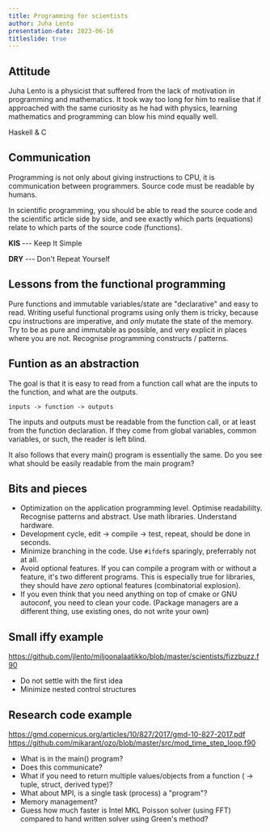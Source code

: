 ```yaml
---
title: Programming for scientists
author: Juha Lento
presentation-date: 2023-06-16
titleslide: true
---
```


## Attitude

Juha Lento is a physicist that suffered from the lack of motivation in
programming and mathematics. It took way too long for him to realise that if
approached with the same curiosity as he had with physics, learning mathematics
and programming can blow his mind equally well.

Haskell & C


## Communication

Programming is not only about giving instructions to CPU, it is communication
between programmers. Source code must be readable by humans.

In scientific programming, you should be able to read the source code and the
scientific article side by side, and see exactly which parts (equations) relate
to which parts of the source code (functions).

**KIS** --- Keep It Simple

**DRY** --- Don't Repeat Yourself


## Lessons from the functional programming

Pure functions and immutable variables/state are "declarative" and easy to read.
Writing useful functional programs using only them is tricky, because cpu
instructions are imperative, and *only* mutate the state of the memory. Try to
be as pure and immutable as possible, and very explicit in places where you are
not. Recognise programming constructs / patterns.


## Funtion as an abstraction

The goal is that it is easy to read from a function call what are the inputs to
the function, and what are the outputs.

   `inputs -> function -> outputs`

The inputs and outputs must be readable from the function call, or at least from
the function declaration. If they come from global variables, common variables,
or such, the reader is left blind.

It also follows that every main() program is essentially the same. Do you see
what should be easily readable from the main program?


## Bits and pieces

- Optimization on the application programming level. Optimise readabililty.
  Recognise patterns and abstract. Use math libraries. Understand hardware.
- Development cycle, edit -> compile -> test, repeat, should be done in seconds.
- Minimize branching in the code. Use `#ifdef`s sparingly, preferrably not at all.
- Avoid optional features. If you can compile a program with or without a
  feature, it's two different programs. This is especially true for libraries,
  they should have *zero* optional features (combinatorial explosion).
- If you even think that you need anything on top of cmake or GNU autoconf, you
  need to clean your code. (Package managers are a different thing, use existing
  ones, do not write your own)


## Small iffy example

<https://github.com/jlento/miljoonalaatikko/blob/master/scientists/fizzbuzz.f90>

- Do not settle with the first idea
- Minimize nested control structures


## Research code example

<https://gmd.copernicus.org/articles/10/827/2017/gmd-10-827-2017.pdf>
<https://github.com/mikarant/ozo/blob/master/src/mod_time_step_loop.f90>

- What is in the main() program?
- Does this communicate?
- What if you need to return multiple values/objects from a function ( -> tuple,
  struct, derived type)?
- What about MPI, is a single task (process) a "program"?
- Memory management?
- Guess how much faster is Intel MKL Poisson solver (using FFT) compared to hand
  written solver using Green's method?
